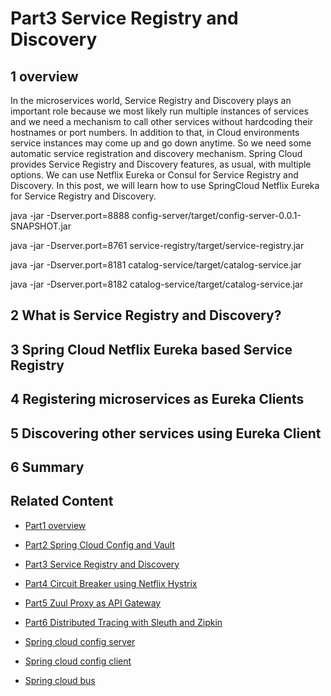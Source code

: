 # Part3 Service Registry and Discovery

## 1 overview

In the microservices world, Service Registry and Discovery plays an important role because we most likely run multiple instances of services and we need a mechanism to call other services without hardcoding their hostnames or port numbers. In addition to that, in Cloud environments service instances may come up and go down anytime. So we need some automatic service registration and discovery mechanism. Spring Cloud provides Service Registry and Discovery features, as usual, with multiple options. We can use Netflix Eureka or Consul for Service Registry and Discovery. In this post, we will learn how to use SpringCloud Netflix Eureka for Service Registry and Discovery.

java -jar -Dserver.port=8888 config-server/target/config-server-0.0.1-SNAPSHOT.jar

java -jar -Dserver.port=8761 service-registry/target/service-registry.jar

java -jar -Dserver.port=8181 catalog-service/target/catalog-service.jar

java -jar -Dserver.port=8182 catalog-service/target/catalog-service.jar

## 2 What is Service Registry and Discovery?

## 3 Spring Cloud Netflix Eureka based Service Registry

## 4 Registering microservices as Eureka Clients

## 5 Discovering other services using Eureka Client

## 6 Summary

## Related Content
* [Part1 overview](README.md)
* [Part2 Spring Cloud Config and Vault](README02_Config_Vault.md)
* [Part3 Service Registry and Discovery]()
* [Part4 Circuit Breaker using Netflix Hystrix](README04_Circuit_Breaker.md)
* [Part5 Zuul Proxy as API Gateway](README05_API_Gateway.md)
* [Part6 Distributed Tracing with Sleuth and Zipkin](README06_Distributed_Tracing.md)

* [Spring cloud config server](README11_Spring_Cloud_Config_Server.md)
* [Spring cloud config client](README11_Spring_Cloud_Config_Client.md)
* [Spring cloud bus](README12_Spring_Cloud_Bus.md)
